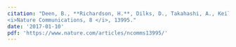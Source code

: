 ```yaml
---
citation: "Deen, B., **Richardson, H.**, Dilks, D., Takahashi, A., Keil, B., Wald, L., Kanwisher, N., Saxe, R. (2017). Category-sensitive visual cortex in human infants. 
<i>Nature Communications, 8 </i>, 13995."
date: '2017-01-10'
pdf: 'https://www.nature.com/articles/ncomms13995/'
---
```


